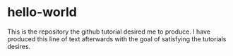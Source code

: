 # hello-world
This is the repository the github tutorial desired me to produce.
I have produced this line of text afterwards with the goal of satisfying the tutorials desires.
